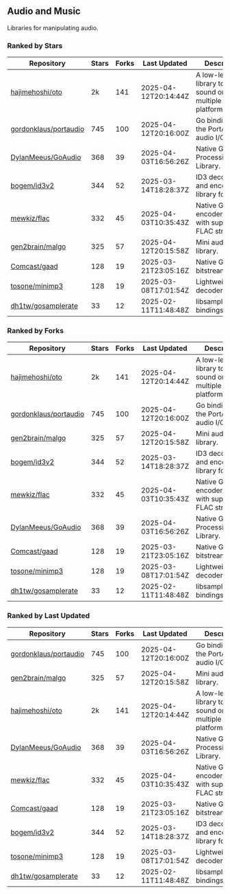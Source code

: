 ## Audio and Music

Libraries for manipulating audio.

### Ranked by Stars

| Repository | Stars | Forks | Last Updated | Description | 
|------------|-------|-------|--------------|-------------|
| [hajimehoshi/oto](https://github.com/hajimehoshi/oto) | 2k | 141 | 2025-04-12T20:14:44Z |  A low-level library to play sound on multiple platforms. |
| [gordonklaus/portaudio](https://github.com/gordonklaus/portaudio) | 745 | 100 | 2025-04-12T20:16:00Z |  Go bindings for the PortAudio audio I/O library. |
| [DylanMeeus/GoAudio](https://github.com/DylanMeeus/GoAudio) | 368 | 39 | 2025-04-03T16:56:26Z |  Native Go Audio Processing Library. |
| [bogem/id3v2](https://github.com/bogem/id3v2) | 344 | 52 | 2025-03-14T18:28:37Z |  ID3 decoding and encoding library for Go. |
| [mewkiz/flac](https://github.com/mewkiz/flac) | 332 | 45 | 2025-04-03T10:35:43Z |  Native Go FLAC encoder/decoder with support for FLAC streams. |
| [gen2brain/malgo](https://github.com/gen2brain/malgo) | 325 | 57 | 2025-04-12T20:15:58Z |  Mini audio library. |
| [Comcast/gaad](https://github.com/Comcast/gaad) | 128 | 19 | 2025-03-21T23:05:16Z |  Native Go AAC bitstream parser. |
| [tosone/minimp3](https://github.com/tosone/minimp3) | 128 | 19 | 2025-03-08T17:01:54Z |  Lightweight MP3 decoder library. |
| [dh1tw/gosamplerate](https://github.com/dh1tw/gosamplerate) | 33 | 12 | 2025-02-11T11:48:48Z |  libsamplerate bindings for go. |

### Ranked by Forks

| Repository | Stars | Forks | Last Updated | Description | 
|------------|-------|-------|--------------|-------------|
| [hajimehoshi/oto](https://github.com/hajimehoshi/oto) | 2k | 141 | 2025-04-12T20:14:44Z |  A low-level library to play sound on multiple platforms. |
| [gordonklaus/portaudio](https://github.com/gordonklaus/portaudio) | 745 | 100 | 2025-04-12T20:16:00Z |  Go bindings for the PortAudio audio I/O library. |
| [gen2brain/malgo](https://github.com/gen2brain/malgo) | 325 | 57 | 2025-04-12T20:15:58Z |  Mini audio library. |
| [bogem/id3v2](https://github.com/bogem/id3v2) | 344 | 52 | 2025-03-14T18:28:37Z |  ID3 decoding and encoding library for Go. |
| [mewkiz/flac](https://github.com/mewkiz/flac) | 332 | 45 | 2025-04-03T10:35:43Z |  Native Go FLAC encoder/decoder with support for FLAC streams. |
| [DylanMeeus/GoAudio](https://github.com/DylanMeeus/GoAudio) | 368 | 39 | 2025-04-03T16:56:26Z |  Native Go Audio Processing Library. |
| [Comcast/gaad](https://github.com/Comcast/gaad) | 128 | 19 | 2025-03-21T23:05:16Z |  Native Go AAC bitstream parser. |
| [tosone/minimp3](https://github.com/tosone/minimp3) | 128 | 19 | 2025-03-08T17:01:54Z |  Lightweight MP3 decoder library. |
| [dh1tw/gosamplerate](https://github.com/dh1tw/gosamplerate) | 33 | 12 | 2025-02-11T11:48:48Z |  libsamplerate bindings for go. |

### Ranked by Last Updated

| Repository | Stars | Forks | Last Updated | Description | 
|------------|-------|-------|--------------|-------------|
| [gordonklaus/portaudio](https://github.com/gordonklaus/portaudio) | 745 | 100 | 2025-04-12T20:16:00Z |  Go bindings for the PortAudio audio I/O library. |
| [gen2brain/malgo](https://github.com/gen2brain/malgo) | 325 | 57 | 2025-04-12T20:15:58Z |  Mini audio library. |
| [hajimehoshi/oto](https://github.com/hajimehoshi/oto) | 2k | 141 | 2025-04-12T20:14:44Z |  A low-level library to play sound on multiple platforms. |
| [DylanMeeus/GoAudio](https://github.com/DylanMeeus/GoAudio) | 368 | 39 | 2025-04-03T16:56:26Z |  Native Go Audio Processing Library. |
| [mewkiz/flac](https://github.com/mewkiz/flac) | 332 | 45 | 2025-04-03T10:35:43Z |  Native Go FLAC encoder/decoder with support for FLAC streams. |
| [Comcast/gaad](https://github.com/Comcast/gaad) | 128 | 19 | 2025-03-21T23:05:16Z |  Native Go AAC bitstream parser. |
| [bogem/id3v2](https://github.com/bogem/id3v2) | 344 | 52 | 2025-03-14T18:28:37Z |  ID3 decoding and encoding library for Go. |
| [tosone/minimp3](https://github.com/tosone/minimp3) | 128 | 19 | 2025-03-08T17:01:54Z |  Lightweight MP3 decoder library. |
| [dh1tw/gosamplerate](https://github.com/dh1tw/gosamplerate) | 33 | 12 | 2025-02-11T11:48:48Z |  libsamplerate bindings for go. |

